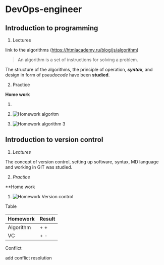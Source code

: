 # DevOps-engineer

## Introduction to programming 


1. Lectures 

link to the algorithms (https://htmlacademy.ru/blog/js/algorithm)

>An algorithm is a set of instructions for solving a problem.


The structure of the algorithms, the principle of operation, ***syntax***, and design in form of *pseudocode* have been **studied**.


2. Practice 

**Home work**

1. 

2.  ![Homework algoritm](HW1.jPG) 

3. ![Homework algorithm 3](HW3.jpg)


## Introduction to version control

1. *Lectures*


The concept of version control, setting up software, syntax, MD language and working in GIT was studied.


2. *Practice*


**Home work


1. ![Homework Version control](HWVC1.jpg)



Table

| Homework | Result |
|----------|--------|
| Algorithm | + + |
| VC | + - |


Conflict


add conflict resolution
